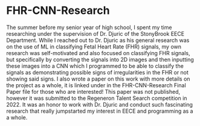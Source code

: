 # FHR-CNN-Research

The summer before my senior year of high school, I spent my time researching under the supervision of  Dr. Djuric of the StonyBrook EECE Department. While I reached out to Dr. Djuric as his general research was on the use of ML in classifying Fetal Heart Rate (FHR) signals, my own research was self-motivated and also focused on classifying FHR signals, but specifically by converting the signals into 2D images and then inputting these images into a CNN which I programmed to be able to classify the signals as demonstrating possible signs of irregularities in the FHR or not showing said signs. I also wrote a paper on this work with more details on the project as a whole, it is linked under in the FHR-CNN-Research Final Paper file for those who are interested! This paper was not published, however it was submitted to the Regeneron Talent Search competition in 2022. It was an honor to work with Dr. Djuric and conduct such fascinating research that really jumpstarted my interest in EECE and programming as a a whole. 
